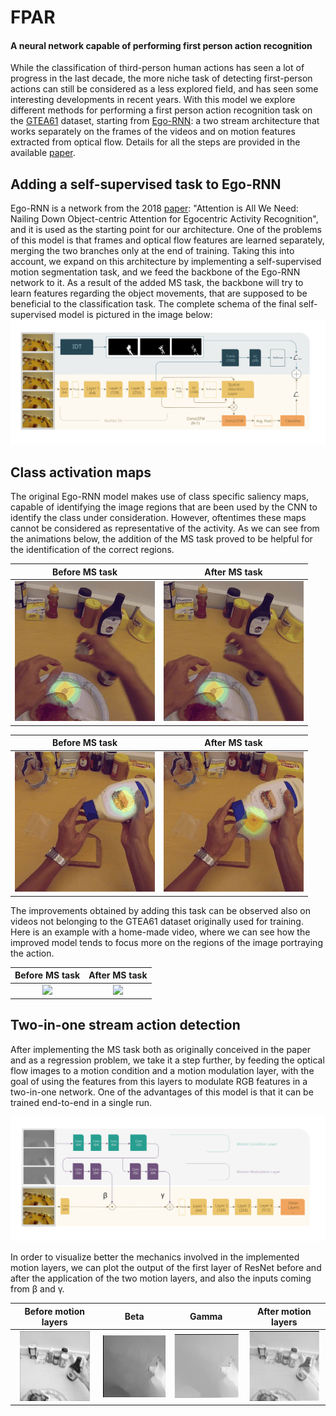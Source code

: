 # FPAR
#### A neural network capable of performing first person action recognition

While the classification of third-person human actions has seen a lot of progress in the last decade, the more niche task of detecting first-person actions can still be considered as a less explored field, and has seen some interesting developments in recent years.
With this model we explore different methods for performing a first person action recognition task on the [GTEA61](http://cbs.ic.gatech.edu/fpv/) dataset, starting from [Ego-RNN](https://github.com/swathikirans/ego-rnn): a two stream architecture that works separately on the frames of the videos and on motion features extracted from optical flow. Details for all the steps are provided in the available [paper](https://github.com/paoloalb/FPAR/raw/master/paper.pdf).


## Adding a self-supervised task to Ego-RNN

Ego-RNN is a network from the 2018 [paper](https://arxiv.org/abs/1807.11794): "Attention is All We Need: Nailing Down Object-centric Attention for Egocentric Activity Recognition", and it is used as the starting point for our architecture. One of the problems of this model is that frames and optical flow features are learned separately, merging the two branches only at the end of training. Taking this into account, we expand on this architecture by implementing a self-supervised motion segmentation task, and we feed the backbone of the Ego-RNN network to it. As a result of the added MS task, the backbone will try to learn features regarding the object movements, that are supposed to be beneficial to the classification task. The complete schema of the final self-supervised model is pictured in the image below:
![](media/RGB_ms_task.svg)
## Class activation maps
The original Ego-RNN model makes use of class specific saliency maps, capable of identifying the image regions that are been used by the CNN to identify the class under consideration. However, oftentimes these maps cannot be considered as representative of the activity. As we can see from the animations below, the addition of the MS task proved to be helpful for the identification of the correct regions.

Before MS task  |  After MS task 
:-------------------------:|:-------------------------:
![](media/close_jam_no_ms.gif)| ![](media/close_jam.gif)

Before MS task  |  After MS task 
:-------------------------:|:-------------------------:
![](media/open_mayo_no_ms.gif)| ![](media/open_mayo.gif)

The improvements obtained by adding this task can be observed also on videos not belonging to the GTEA61 dataset originally used for training. Here is an example with a home-made video, where we can see how the improved model tends to focus more on the regions of the image portraying the action.

Before MS task  |  After MS task 
:-------------------------:|:-------------------------:
![](media/glass_attentioned_no_mstask.gif)| ![](media/glass_attentioned.gif)



## Two-in-one stream action detection

After implementing the MS task both as originally conceived in the paper and as a regression problem, we take it a step further, by feeding the optical flow images to a motion condition and a motion modulation layer, with the goal of using the features from this layers to modulate RGB features in a two-in-one network. One of the advantages of this model is that it can be trained end-to-end in a single run.

![](media/RGB_2in1.svg)

In order to visualize better the mechanics involved in the implemented motion layers, we can plot the output of the first layer of ResNet before and after the application of the two motion layers, and also the inputs coming from β and γ.


Before motion layers  |  Beta |  Gamma |  After motion layers 
:---------------------:|:---------------------:|:---------------------:|:---------------------:
![](media/pre.png)| ![](media/beta.png)|![](media/gamma.png)|![](media/post.png)
